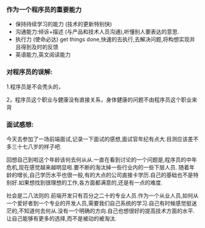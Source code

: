 ### 作为一个程序员的重要能力

* 保持持续学习的能力 (技术的更新特别快)
* 沟通能力:倾诉+描述 (与产品和技术人员沟通),听懂别人要表达的意思.
* 执行力 (使命必达) get things done,快速的去执行,去解决问题,将构想实现并且得到及时的反馈
* 英语能力,英文阅读能力

### 对程序员的误解:

1.程序员是不会秃头的，  
  
2，程序员这个职业与健康没有直接关系，身体健康的问题不由程序员这个职业来背


### 面试感想:

今天去参加了一场前端面试,记录一下面试的感想,面试官年纪有点大.目测应该差不多三十七八岁的样子吧.

回想自己到啦这个年龄该何去何从从.一直在看到讨论的一个问题是,程序员的中年危机,现在感觉越来越明显啦.要不断的淘汰掉一些行业内的一些下层人员. 随着年龄的增长,自己学历水平也很一般,有的大点的公司直接卡学历.自己的基础也不是特别好.如果想找到很理想的工作,各方面都满意的,还是有一点的难度.

社会是二八法则的.前端开发只有百分之二十的专业人员.作为一个从业人员,如何从一个爱好者到一个专业的开发人员,需要我们自己系统的学习.自己有时候感觉挺迷茫的,不知道何去何从.没有一个明确的方向.自己也想很好的提高技术方面的水平.让自己能够有更多的选择,而不是被动的被淘汰.